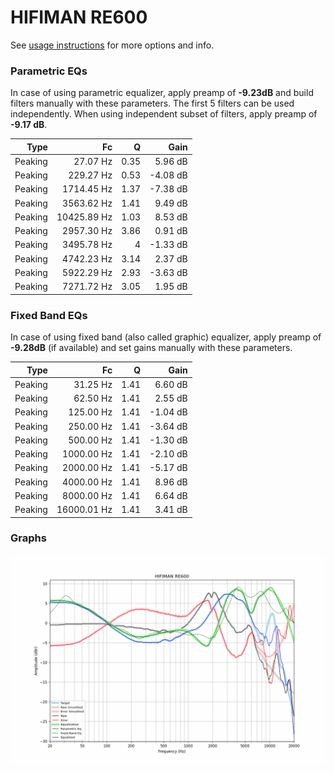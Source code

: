 # HIFIMAN RE600
See [usage instructions](https://github.com/jaakkopasanen/AutoEq#usage) for more options and info.

### Parametric EQs
In case of using parametric equalizer, apply preamp of **-9.23dB** and build filters manually
with these parameters. The first 5 filters can be used independently.
When using independent subset of filters, apply preamp of **-9.17 dB**.

| Type    | Fc          |    Q | Gain     |
|--------:|------------:|-----:|---------:|
| Peaking | 27.07 Hz    | 0.35 | 5.96 dB  |
| Peaking | 229.27 Hz   | 0.53 | -4.08 dB |
| Peaking | 1714.45 Hz  | 1.37 | -7.38 dB |
| Peaking | 3563.62 Hz  | 1.41 | 9.49 dB  |
| Peaking | 10425.89 Hz | 1.03 | 8.53 dB  |
| Peaking | 2957.30 Hz  | 3.86 | 0.91 dB  |
| Peaking | 3495.78 Hz  | 4    | -1.33 dB |
| Peaking | 4742.23 Hz  | 3.14 | 2.37 dB  |
| Peaking | 5922.29 Hz  | 2.93 | -3.63 dB |
| Peaking | 7271.72 Hz  | 3.05 | 1.95 dB  |

### Fixed Band EQs
In case of using fixed band (also called graphic) equalizer, apply preamp of **-9.28dB**
(if available) and set gains manually with these parameters.

| Type    | Fc          |    Q | Gain     |
|--------:|------------:|-----:|---------:|
| Peaking | 31.25 Hz    | 1.41 | 6.60 dB  |
| Peaking | 62.50 Hz    | 1.41 | 2.55 dB  |
| Peaking | 125.00 Hz   | 1.41 | -1.04 dB |
| Peaking | 250.00 Hz   | 1.41 | -3.64 dB |
| Peaking | 500.00 Hz   | 1.41 | -1.30 dB |
| Peaking | 1000.00 Hz  | 1.41 | -2.10 dB |
| Peaking | 2000.00 Hz  | 1.41 | -5.17 dB |
| Peaking | 4000.00 Hz  | 1.41 | 8.96 dB  |
| Peaking | 8000.00 Hz  | 1.41 | 6.64 dB  |
| Peaking | 16000.01 Hz | 1.41 | 3.41 dB  |

### Graphs
![](./HIFIMAN%20RE600.png)